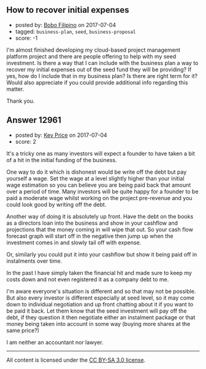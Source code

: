 ## How to recover initial expenses

- posted by: [Bobo Filipino](https://stackexchange.com/users/8433274/bobo-filipino) on 2017-07-04
- tagged: `business-plan`, `seed`, `business-proposal`
- score: -1

I'm almost finished developing my cloud-based project management platform project and there are people offering to help with my seed investment. Is there a way that I can include with the business plan a way to recover my initial expenses out of the seed fund they will be providing? If yes, how do I include that in my business plan? Is there are right term for it? Would also appreciate if you could provide additional info regarding this matter.

Thank you.


## Answer 12961

- posted by: [Kev Price](https://stackexchange.com/users/1109274/kev-price) on 2017-07-04
- score: 2

It's a tricky one as many investors will expect a founder to have taken a bit of a hit in the initial funding of the business.

One way to do it which is dishonest would be write off the debt but pay yourself a wage. Set the wage at a level slightly higher than your initial wage estimation so you can believe you are being paid back that amount over a period of time. Many investors will be quite happy for a founder to be paid a moderate wage whilst working on the project pre-revenue and you could look good by writing off the debt.

Another way of doing it is absolutely up front. Have the debt on the books as a directors loan into the business and show in your cashflow and projections that the money coming in will wipe that out. So your cash flow forecast graph will start off in the negative then jump up when the investment comes in and slowly tail off with expense.

Or, similarly you could put it into your cashflow but show it being paid off in instalments over time.

In the past I have simply taken the financial hit and made sure to keep my costs down and not even registered it as a company debt to me.

I'm aware everyone's situation is different and so that may not be possible. But also every investor is different especially at seed level, so it may come down to individual negotiation and up front chatting about it if you want to be paid it back. Let them know that the seed investment will pay off the debt, if they question it then negotiate either an instalment package or that money being taken into account in some way (buying more shares at the same price?)

I am neither an accountant nor lawyer.



---

All content is licensed under the [CC BY-SA 3.0 license](https://creativecommons.org/licenses/by-sa/3.0/).
